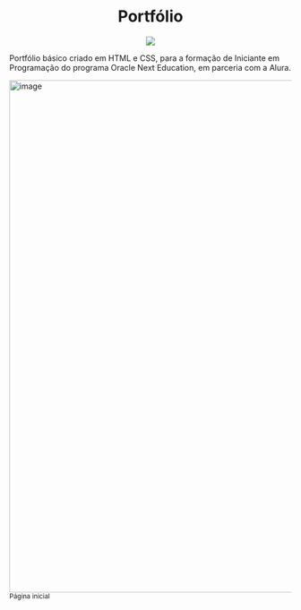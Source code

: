 <h1 align="center">Portfólio </h1>
<p align="center">
<img loading="lazy" src="http://img.shields.io/static/v1?label=STATUS&message=FINALIZADO&color=GREEN&style=for-the-badge"/>
</p>
<p>Portfólio básico criado em HTML e CSS, para a formação de Iniciante em Programação do programa Oracle Next Education, em parceria com a Alura.</p>
<img width="1596" height="915" alt="image" src="https://github.com/user-attachments/assets/0e14faf6-8a6c-46e3-8502-114fddae63df" />
<sub>Página inicial</sub>

